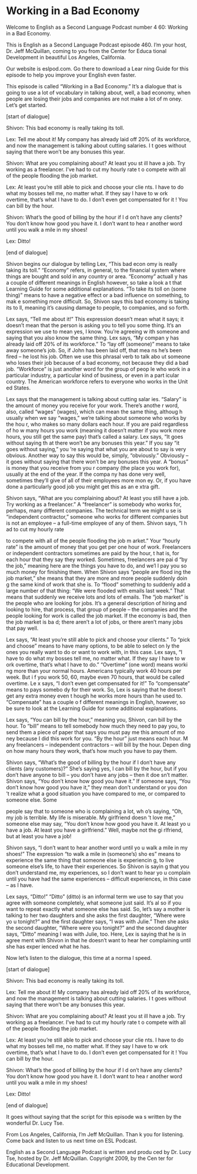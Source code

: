 # Working in a Bad Economy

Welcome to English as a Second Language Podcast number 4 60: Working in a Bad Economy.

This is English as a Second Language Podcast episode 460.  I’m your host, Dr. Jeff McQuillan, coming to you from the Center for Educa tional Development in beautiful Los Angeles, California.

Our website is eslpod.com.  Go there to download a Lear ning Guide for this episode to help you improve your English even faster.

This episode is called “Working in a Bad Economy.”  It’s a dialogue that is going to use a lot of vocabulary in talking about, well, a bad  economy, when people are losing their jobs and companies are not make a lot of m oney.  Let’s get started.

[start of dialogue]

Shivon:  This bad economy is really taking its toll.

Lex:  Tell me about it!  My company has already laid off 20% of its workforce, and now the management is talking about cutting salaries.  I t goes without saying that there won’t be any bonuses this year.

Shivon:  What are you complaining about?  At least you st ill have a job.  Try working as a freelancer.  I’ve had to cut my hourly rate t o compete with all of the people flooding the job market.

Lex:  At least you’re still able to pick and choose your clie nts.  I have to do what my bosses tell me, no matter what.  If they say I have to w ork overtime, that’s what I have to do.  I don’t even get compensated for it !  You can bill by the hour.

Shivon:  What’s the good of billing by the hour if I d on’t have any clients?  You don’t know how good you have it.  I don’t want to hea r another word until you walk a mile in my shoes!

Lex:  Ditto!

[end of dialogue]

 Shivon begins our dialogue by telling Lex, “This bad econ omy is really taking its toll.”  “Economy” refers, in general, to the financial system where things are bought and sold in any country or area.  “Economy” actuall y has a couple of different meanings in English however, so take a look a t that Learning Guide for some additional explanations.  “To take its toll on (some thing)” means to have a negative effect or a bad influence on something, to mak e something more difficult.  So, Shivon says this bad economy is taking its to ll, meaning it’s causing damage to people, to companies, and so forth.

Lex says, “Tell me about it!”  This expression doesn’t mean what it says; it doesn’t mean that the person is asking you to tell you some thing.  It’s an expression we use to mean yes, I know.  You’re agreeing w ith someone and saying that you also know the same thing.  Lex says, “My compan y has already laid off 20% of its workforce.”  To “lay off (someone)” means to take away someone’s job.  So, if John has been laid off, that mea ns he’s been fired – he lost his job.  Often we use this phrasal verb to talk abo ut someone who loses their job because of a bad economy, not because they did a  bad job. “Workforce” is just another word for the group of peop le who work in a particular industry, a particular kind of business, or even in a part icular country.  The American workforce refers to everyone who works in the Unit ed States.

Lex says that the management is talking about cutting salar ies.  “Salary” is the amount of money you receive for your work.  There’s anothe r word, also, called “wages” (wages), which can mean the same thing, althoug h usually when we say “wages,” we’re talking about someone who works by the hou r, who makes so many dollars each hour.  If you are paid regardless of ho w many hours you work (meaning it doesn’t matter if you work more hours, you still get the same pay) that’s called a salary.  Lex says, “It goes without saying th at there won’t be any bonuses this year.”  If you say “it goes without saying,” you ’re saying that what you are about to say is very obvious.  Another way to say this would be, simply, “obviously.”  Obviously – it goes without saying that there won’t be any bonuses this year.  A “bonus” is money that you receive from you r company (the place you work for), usually at the end of the year.  If the compa ny has done very well, sometimes they’ll give of all of their employees more mon ey.  Or, if you have done a particularly good job you might get this as an e xtra gift.

Shivon says, “What are you complaining about?  At least you  still have a job.  Try working as a freelancer.”  A “freelancer” is somebody who works for, perhaps, many different companies.  The technical term we might u se is “independent contractor,” someone who works for different companies but  is not an employee – a full-time employee of any of them.  Shivon says, “I h ad to cut my hourly rate

 to compete with all of the people flooding the job m arket.”  Your “hourly rate” is the amount of money that you get per one hour of work.   Freelancers or independent contractors sometimes are paid by the hour, t hat is, for each hour that they say they worked.  Sometimes, freelancers are pai d “by the job,” meaning here are the things you have to do, and we’l l pay you so much money for finishing them.  When Shivon says “people are flood ing the job market,” she means that they are more and more people suddenly doin g the same kind of work that she is.  To “flood” something to suddenly add a  large number of that thing: “We were flooded with emails last week.”  That  means that suddenly we receive lots and lots of emails.  The “job market” is the  people who are looking for jobs.  It’s a general description of hiring and looking to hire, that process, that group of people – the companies and the people looking  for work is called the job market.  If the economy is bad, then the job market is ba d; there aren’t a lot of jobs, or there aren’t many jobs that pay well.

Lex says, “At least you’re still able to pick and choose your clients.”  To “pick and choose” means to have many options, to be able to select on ly the ones you really want to do or want to work with, in this case.  Lex says, “I have to do what my bosses tell me, no matter what.  If they say I have to w ork overtime, that’s what I have to do.”  “Overtime” (one word) means worki ng more than your normal hours.  Americans typically work 40 hours per week.  But i f you work 50, 60, maybe even 70 hours, that would be called overtime.  Le x says, “I don’t even get compensated for it!”  To “compensate” means to pays somebo dy for their work. So, Lex is saying that he doesn’t get any extra money even t hough he works more hours than he used to.  “Compensate” has a couple o f different meanings in English, however, so be sure to look at the Learning Guide for some additional explanations.

Lex says, “You can bill by the hour,” meaning you, Shivon,  can bill by the hour. To “bill” means to tell somebody how much they need to  pay you, to send them a piece of paper that says you must pay me this amount of mo ney because I did this work for you.  “By the hour” just means each hour.  M any freelancers – independent contractors – will bill by the hour.  Depen ding on how many hours they work, that’s how much you have to pay them.

Shivon says, “What’s the good of billing by the hour if I  don’t have any clients (any customers)?”  She’s saying yes, I can bill by the hour,  but if you don’t have anyone to bill – you don’t have any jobs – then it doe sn’t matter.  Shivon says, “You don’t know how good you have it.”  If someone says, “You don’t know how good you have it,” they mean don’t understand or you don ’t realize what a good situation you have compared to me, or compared to someone  else.  Some

 people say that to someone who is complaining a lot, wh o’s saying, “Oh, my job is terrible.  My life is miserable.  My girlfriend doesn ’t love me,” someone else may say, “You don’t know how good you have it.  At least yo u have a job.  At least you have a girlfriend.”  Well, maybe not the gi rlfriend, but at least you have a job!

Shivon says, “I don’t want to hear another word until yo u walk a mile in my shoes!”  The expression “to walk a mile in (someone’s) sho es” means to experience the same thing that someone else is experiencin g, to live someone else’s life, to have their experiences.  So Shivon is sayin g that you don’t understand me, my experiences, so I don’t want to hear yo u complain until you have had the same experiences  – difficult experiences, in this case – as I have.

Lex says, “Ditto!”  “Ditto” (ditto) is an informal term we use to say that you agree with someone completely, what someone just said.  It’s al so if you want to repeat exactly what someone else has said.  So, let’s say a mother  is talking to her two daughters and she asks the first daughter, “Where were yo u tonight?” and the first daughter says, “I was with Julie.”  Then she asks the second daughter, “Where were you tonight?” and the second daughter says,  “Ditto” meaning I was with Julie, too.  Here, Lex is saying that he is in agree ment with Shivon in that he doesn’t want to hear her complaining until she has exper ienced what he has.

Now let’s listen to the dialogue, this time at a norma l speed.

[start of dialogue]

Shivon:  This bad economy is really taking its toll.

Lex:  Tell me about it!  My company has already laid off 20% of its workforce, and now the management is talking about cutting salaries.  I t goes without saying that there won’t be any bonuses this year.

Shivon:  What are you complaining about?  At least you st ill have a job.  Try working as a freelancer.  I’ve had to cut my hourly rate t o compete with all of the people flooding the job market.

Lex:  At least you’re still able to pick and choose your clie nts.  I have to do what my bosses tell me, no matter what.  If they say I have to w ork overtime, that’s what I have to do.  I don’t even get compensated for it !  You can bill by the hour.

 Shivon:  What’s the good of billing by the hour if I d on’t have any clients?  You don’t know how good you have it.  I don’t want to hea r another word until you walk a mile in my shoes!

Lex:  Ditto!

[end of dialogue]

It goes without saying that the script for this episode wa s written by the wonderful Dr. Lucy Tse.

From Los Angeles, California, I’m Jeff McQuillan.  Than k you for listening.  Come back and listen to us next time on ESL Podcast.

English as a Second Language Podcast is written and produ ced by Dr. Lucy Tse, hosted by Dr. Jeff McQuillan.  Copyright 2009, by the Cen ter for Educational Development.

